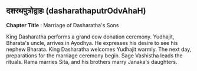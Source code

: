 ## दशरथपुत्रोद्वाहः (dasharathaputrOdvAhaH)
**Chapter Title** : Marriage of Dasharatha's Sons

King Dasharatha performs a grand cow donation ceremony. Yudhajit, Bharata's uncle, arrives in Ayodhya. He expresses his desire to see his nephew Bharata. King Dasharatha welcomes Yudhajit warmly. The next day, preparations for the marriage ceremony begin. Sage Vashistha leads the rituals. Rama marries Sita, and his brothers marry Janaka's daughters.